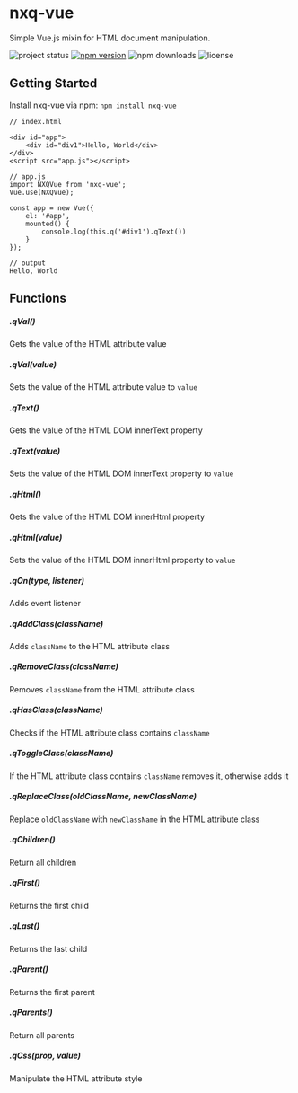 # nxq-vue

Simple Vue.js mixin for HTML document manipulation.

![project status](https://img.shields.io/badge/status-alpha-red.svg)
[![npm version](https://img.shields.io/npm/v/nxq-vue.svg)](https://www.npmjs.com/package/nxq-vue)
![npm downloads](https://img.shields.io/npm/dt/nxq-vue.svg)
![license](https://img.shields.io/github/license/norabx/nxq-vue.svg)


## Getting Started

Install nxq-vue via npm: `npm install nxq-vue`

```
// index.html

<div id="app">
    <div id="div1">Hello, World</div>
</div>
<script src="app.js"></script>

// app.js
import NXQVue from 'nxq-vue';
Vue.use(NXQVue);

const app = new Vue({
    el: '#app',
    mounted() {
        console.log(this.q('#div1').qText())
    }
});

// output
Hello, World
```

## Functions

##### .qVal()
Gets the value of the HTML attribute value

##### .qVal(value)
Sets the value of the HTML attribute value to `value`

##### .qText()
Gets the value of the HTML DOM innerText property

##### .qText(value)
Sets the value of the HTML DOM innerText property to `value`

##### .qHtml()
Gets the value of the HTML DOM innerHtml property

##### .qHtml(value)
Sets the value of the HTML DOM innerHtml property to `value`

##### .qOn(type, listener)
Adds event listener

##### .qAddClass(className)
Adds `className` to the HTML attribute class

##### .qRemoveClass(className)
Removes `className` from the HTML attribute class

##### .qHasClass(className)
Checks if the HTML attribute class contains `className`

##### .qToggleClass(className)
If the HTML attribute class contains `className` removes it, otherwise adds it

##### .qReplaceClass(oldClassName, newClassName)
Replace `oldClassName` with `newClassName` in the HTML attribute class

##### .qChildren()
Return all children

##### .qFirst()
Returns the first child

##### .qLast()
Returns the last child

##### .qParent()
Returns the first parent

##### .qParents()
Return all parents

##### .qCss(prop, value)
Manipulate the HTML attribute style
